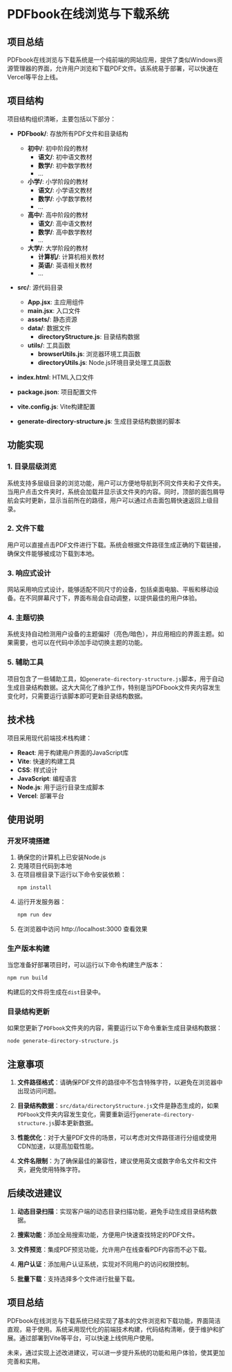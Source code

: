 # PDFbook在线浏览与下载系统

## 项目总结

PDFbook在线浏览与下载系统是一个纯前端的网站应用，提供了类似Windows资源管理器的界面，允许用户浏览和下载PDF文件。该系统易于部署，可以快速在Vercel等平台上线。

## 项目结构

项目结构组织清晰，主要包括以下部分：

- **PDFbook/**: 存放所有PDF文件和目录结构
  - **初中/**: 初中阶段的教材
    - **语文/**: 初中语文教材
    - **数学/**: 初中数学教材
    - ...
  - **小学/**: 小学阶段的教材
    - **语文/**: 小学语文教材
    - **数学/**: 小学数学教材
    - ...
  - **高中/**: 高中阶段的教材
    - **语文/**: 高中语文教材
    - **数学/**: 高中数学教材
    - ...
  - **大学/**: 大学阶段的教材
    - **计算机/**: 计算机相关教材
    - **英语/**: 英语相关教材
    - ...

- **src/**: 源代码目录
  - **App.jsx**: 主应用组件
  - **main.jsx**: 入口文件
  - **assets/**: 静态资源
  - **data/**: 数据文件
    - **directoryStructure.js**: 目录结构数据
  - **utils/**: 工具函数
    - **browserUtils.js**: 浏览器环境工具函数
    - **directoryUtils.js**: Node.js环境目录处理工具函数

- **index.html**: HTML入口文件
- **package.json**: 项目配置文件
- **vite.config.js**: Vite构建配置
- **generate-directory-structure.js**: 生成目录结构数据的脚本

## 功能实现

### 1. 目录层级浏览

系统支持多层级目录的浏览功能，用户可以方便地导航到不同文件夹和子文件夹。当用户点击文件夹时，系统会加载并显示该文件夹的内容。同时，顶部的面包屑导航会实时更新，显示当前所在的路径，用户可以通过点击面包屑快速返回上级目录。

### 2. 文件下载

用户可以直接点击PDF文件进行下载。系统会根据文件路径生成正确的下载链接，确保文件能够被成功下载到本地。

### 3. 响应式设计

网站采用响应式设计，能够适配不同尺寸的设备，包括桌面电脑、平板和移动设备。在不同屏幕尺寸下，界面布局会自动调整，以提供最佳的用户体验。

### 4. 主题切换

系统支持自动检测用户设备的主题偏好（亮色/暗色），并应用相应的界面主题。如果需要，也可以在代码中添加手动切换主题的功能。

### 5. 辅助工具

项目包含了一些辅助工具，如`generate-directory-structure.js`脚本，用于自动生成目录结构数据。这大大简化了维护工作，特别是当PDFbook文件夹内容发生变化时，只需要运行该脚本即可更新目录结构数据。

## 技术栈

项目采用现代前端技术栈构建：

- **React**: 用于构建用户界面的JavaScript库
- **Vite**: 快速的构建工具
- **CSS**: 样式设计
- **JavaScript**: 编程语言
- **Node.js**: 用于运行目录生成脚本
- **Vercel**: 部署平台

## 使用说明

### 开发环境搭建

1. 确保您的计算机上已安装Node.js
2. 克隆项目代码到本地
3. 在项目根目录下运行以下命令安装依赖：
   ```bash
   npm install
   ```
4. 运行开发服务器：
   ```bash
   npm run dev
   ```
5. 在浏览器中访问 http://localhost:3000 查看效果

### 生产版本构建

当您准备好部署项目时，可以运行以下命令构建生产版本：

```bash
npm run build
```

构建后的文件将生成在`dist`目录中。

### 目录结构更新

如果您更新了`PDFbook`文件夹的内容，需要运行以下命令重新生成目录结构数据：

```bash
node generate-directory-structure.js
```

## 注意事项

1. **文件路径格式**：请确保PDF文件的路径中不包含特殊字符，以避免在浏览器中出现访问问题。

2. **目录结构数据**：`src/data/directoryStructure.js`文件是静态生成的，如果`PDFbook`文件夹内容发生变化，需要重新运行`generate-directory-structure.js`脚本更新数据。

3. **性能优化**：对于大量PDF文件的场景，可以考虑对文件路径进行分组或使用CDN加速，以提高加载性能。

4. **文件名限制**：为了确保最佳的兼容性，建议使用英文或数字命名文件和文件夹，避免使用特殊字符。

## 后续改进建议

1. **动态目录扫描**：实现客户端的动态目录扫描功能，避免手动生成目录结构数据。

2. **搜索功能**：添加全局搜索功能，方便用户快速查找特定的PDF文件。

3. **文件预览**：集成PDF预览功能，允许用户在线查看PDF内容而不必下载。

4. **用户认证**：添加用户认证系统，实现对不同用户的访问权限控制。

5. **批量下载**：支持选择多个文件进行批量下载。

## 项目总结

PDFbook在线浏览与下载系统已经实现了基本的文件浏览和下载功能，界面简洁直观，易于使用。系统采用现代化的前端技术构建，代码结构清晰，便于维护和扩展。通过部署到Vite等平台，可以快速上线供用户使用。

未来，通过实现上述改进建议，可以进一步提升系统的功能和用户体验，使其更加完善和实用。